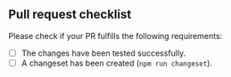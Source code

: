 ## Pull request checklist

Please check if your PR fulfills the following requirements:

- [ ] The changes have been tested successfully.
- [ ] A changeset has been created (`npm run changeset`).

